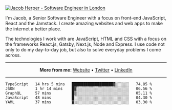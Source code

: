[![Jacob Herper - Software Engineer in London](https://res.cloudinary.com/jacobherper/image/upload/v1595605963/github_banner.png)](https://herper.io/)

I'm Jacob, a Senior Software Engineer with a focus on front-end JavaScript, React and the Jamstack. I create amazing websites and web apps to make the internet a better place.

The technologies I work with are JavaScript, HTML and CSS with a focus on the frameworks React.js, Gatsby, Next.js, Node and Express. I use code not only to do my day-to-day job, but also to solve everyday problems I come across.

-----

<p align="center">
  <strong>More from me:</strong> 
  <a href="https://herper.io">Website</a> •
  <a href="https://twitter.com/intent/follow?screen_name=jakeherp&tw_p=followbutton">Twitter</a> •
  <a href="https://www.linkedin.com/in/jacobherper/">LinkedIn</a>
</p>

-----

<!--START_SECTION:waka-->
```text
TypeScript   14 hrs 5 mins   ██████████████████▓░░░░░░   74.85 % 
JSON         1 hr 14 mins    █▓░░░░░░░░░░░░░░░░░░░░░░░   06.56 % 
GraphQL      57 mins         █▒░░░░░░░░░░░░░░░░░░░░░░░   05.11 % 
JavaScript   48 mins         █░░░░░░░░░░░░░░░░░░░░░░░░   04.30 % 
YAML         37 mins         ▓░░░░░░░░░░░░░░░░░░░░░░░░   03.30 % 
```
<!--END_SECTION:waka-->
